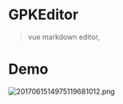 # GPKEditor

> vue markdown editor,

# Demo
![2017061514975119681012.png](http://ohusmobs2.bkt.clouddn.com/2017061514975119681012.png)
